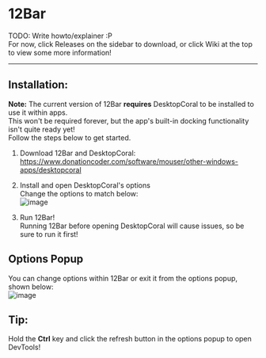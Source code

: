 # 12Bar  
TODO: Write howto/explainer :P  
For now, click Releases on the sidebar to download, or click Wiki at the top to view some more information!
<hr>

## Installation:
**Note:** The current version of 12Bar **requires** DesktopCoral to be installed to use it within apps.  
This won't be required forever, but the app's built-in docking functionality isn't quite ready yet!  
Follow the steps below to get started.

1. Download 12Bar and DesktopCoral:  
https://www.donationcoder.com/software/mouser/other-windows-apps/desktopcoral

2. Install and open DesktopCoral's options  
   Change the options to match below:  
![image](https://github.com/Futur3Sn0w/12Bar/assets/18166632/2cfbbd93-2b98-4e32-a4ee-f8b45156cf4e)

3. Run 12Bar!  
   Running 12Bar before opening DesktopCoral will cause issues, so be sure to run it first!


## Options Popup
You can change options within 12Bar or exit it from the options popup, shown below:  
![image](https://github.com/Futur3Sn0w/12Bar/assets/18166632/8eedffe2-a371-4aac-851f-519a16944e4b)

## Tip:
Hold the **Ctrl** key and click the refresh button in the options popup to open DevTools!
